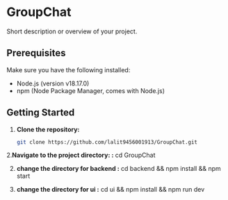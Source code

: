 # GroupChat
Short description or overview of your project.

## Prerequisites

Make sure you have the following installed:

- Node.js (version v18.17.0)
- npm (Node Package Manager, comes with Node.js)

## Getting Started

1. **Clone the repository:**

   ```bash
   git clone https://github.com/lalit9456001913/GroupChat.git

2.**Navigate to the project directory: :**
    cd GroupChat

2. **change the directory for backend :**
   cd backend && npm install && npm start
   
3. **change the directory for ui :**
   cd ui && npm install && npm run dev
   
   

